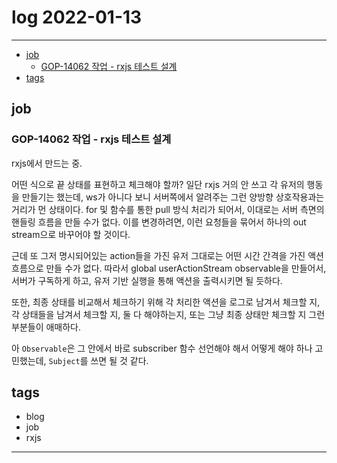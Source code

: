 # log 2022-01-13

--------------------------

- [job](#job)
  - [GOP-14062 작업 - rxjs 테스트 설계](#gop-14062-작업---rxjs-테스트-설계)
- [tags](#tags)


## job

### GOP-14062 작업 - rxjs 테스트 설계

rxjs에서 만드는 중.

어떤 식으로 끝 상태를 표현하고 체크해야 할까?
일단 rxjs 거의 안 쓰고 각 유저의 행동을 만들기는 했는데, ws가 아니다 보니 서버쪽에서 알려주는 그런 양방향 상호작용과는 거리가 먼 상태이다.
for 및 함수를 통한 pull 방식 처리가 되어서, 이대로는 서버 측면의 핸들링 흐름을 만들 수가 없다. 이를 변경하려면, 이런 요청들을 묶어서 하나의 out stream으로 바꾸어야 할 것이다.

근데 또 그저 명시되어있는 action들을 가진 유저 그대로는 어떤 시간 간격을 가진 액션 흐름으로 만들 수가 없다. 따라서
global userActionStream observable을 만들어서, 서버가 구독하게 하고, 유저 기반 실행을 통해 액션을 출력시키면 될 듯하다.

또한, 최종 상태를 비교해서 체크하기 위해 각 처리한 액션을 로그로 남겨서 체크할 지, 각 상태들을 남겨서 체크할 지, 둘 다 해야하는지, 또는 그냥 최종 상태만 체크할 지 그런 부분들이 애매하다.


아 `Observable`은 그 안에서 바로 subscriber 함수 선언해야 해서 어떻게 해야 하나 고민했는데, `Subject`를 쓰면 될 것 같다.


## tags
- blog
- job
- rxjs

--------------------------

